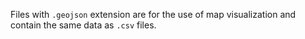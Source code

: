 Files with `.geojson` extension are for the use of map visualization and contain the same data as `.csv` files.